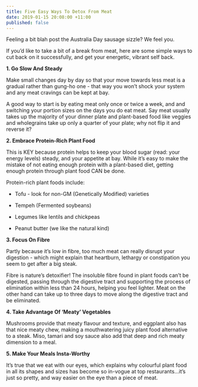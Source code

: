 ```yaml
---
title: Five Easy Ways To Detox From Meat
date: 2019-01-15 20:08:00 +11:00
published: false
---
```


Feeling a bit blah post the Australia Day sausage sizzle? We feel you.

If you’d like to take a bit of a break from meat, here are some simple ways to cut back on it successfully, and get your energetic, vibrant self back.

**1. Go Slow And Steady**

Make small changes day by day so that your move towards less meat is a gradual rather than gung-ho one - that way you won’t shock your system and any meat cravings can be kept at bay.

A good way to start is by eating meat only once or twice a week, and and switching your portion sizes on the days you do eat meat. Say meat usually takes up the majority of your dinner plate and plant-based food like veggies and wholegrains take up only a quarter of your plate; why not flip it and reverse it?

**2. Embrace Protein-Rich Plant Food**

This is KEY because protein helps to keep your blood sugar (read: your energy levels) steady, and your appetite at bay. While it’s easy to make the mistake of not eating enough protein with a plant-based diet, getting enough protein through plant food CAN be done.

Protein-rich plant foods include:

* Tofu - look for non-GM (Genetically Modified) varieties

* Tempeh (Fermented soybeans)

* Legumes like lentils and chickpeas

* Peanut butter (we like the natural kind)

**3. Focus On Fibre**

Partly because it’s low in fibre, too much meat can really disrupt your digestion - which might explain that heartburn, lethargy or constipation you seem to get after a big steak.

Fibre is nature’s detoxifier! The insoluble fibre found in plant foods can’t be digested, passing through the digestive tract and supporting the process of elimination within less than 24 hours, helping you feel lighter. Meat on the other hand can take up to three days to move along the digestive tract and be eliminated.

**4. Take Advantage Of ‘Meaty’ Vegetables**

Mushrooms provide that meaty flavour and texture, and eggplant also has that nice meaty chew, making a mouthwatering juicy plant food alternative to a steak. Miso, tamari and soy sauce also add that deep and rich meaty dimension to a meal.

**5. Make Your Meals Insta-Worthy**

It’s true that we eat with our eyes, which explains why colourful plant food in all its shapes and sizes has become so in-vogue at top restaurants...it’s just so pretty, and way easier on the eye than a piece of meat.